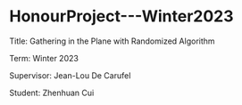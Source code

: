 # HonourProject---Winter2023

Title: Gathering in the Plane with Randomized Algorithm

Term: Winter 2023

Supervisor: Jean-Lou De Carufel

Student: Zhenhuan Cui
